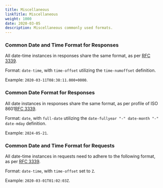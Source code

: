 ```yaml
---
title: Miscellaneous
linkTitle: Miscellaneous
weight: 1000
date: 2020-03-05
description: Miscellaneous commonly used formats.
---
```


### Common Date and Time Format for Responses

All date-time instances in responses share the same format, as per [RFC 3339](https://tools.ietf.org/html/rfc3339#section-5.6).

Format: `date-time`, with `time-offset` utilizing the `time-numoffset` definition.

Example: `2020-03-11T08:38:11.000+0000`.

### Common Date Format for Responses

All date instances in responses share the same format, as per profile of ISO 8601[RFC 3339](https://datatracker.ietf.org/doc/html/rfc3339#ref-ISO8601).

Format: `date`, with `full-date` utilizing the `date-fullyear "-" date-month "-" date-mday` definition.

Example: `2024-05-21`.

### Common Date and Time Format for Requests

All date-time instances in requests need to adhere to the following format, as per [RFC 3339](https://tools.ietf.org/html/rfc3339#section-5.6).

Format: `date-time`, with `time-offset` set to `Z`.

Example: `2020-03-01T01:02:03Z`.
